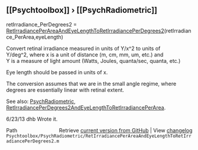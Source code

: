 ## [[Psychtoolbox]] &#8250; [[PsychRadiometric]]

retIrradiance\_PerDegrees2 = [RetIrradiancePerAreaAndEyeLengthToRetIrradiancePerDegrees2](RetIrradiancePerAreaAndEyeLengthToRetIrradiancePerDegrees2)(retIrradiance\_PerArea,eyeLength)  
  
Convert retinal irradiance measured in units of Y/x^2 to units of  
Y/deg^2, where x is a unit of distance (m, cm, mm, um, etc.) and  
Y is a measure of light amount (Watts, Joules, quanta/sec, quanta, etc.)  
  
Eye length should be passed in units of x.  
  
The conversion assumes that we are in the small angle regime, where  
degrees are essentially linear with retinal extent.  
  
See also: [PsychRadiometric](PsychRadiometric), [RetIrradiancePerDegrees2AndEyeLengthToRetIrradiancePerArea](RetIrradiancePerDegrees2AndEyeLengthToRetIrradiancePerArea).  
  
6/23/13  dhb  Wrote it.  




<div class="code_header" style="text-align:right;">
  <span style="float:left;">Path&nbsp;&nbsp;</span> <span class="counter">Retrieve <a href=
  "https://raw.github.com/Psychtoolbox-3/Psychtoolbox-3/beta/Psychtoolbox/PsychRadiometric/RetIrradiancePerAreaAndEyeLengthToRetIrradiancePerDegrees2.m">current version from GitHub</a> | View <a href=
  "https://github.com/Psychtoolbox-3/Psychtoolbox-3/commits/beta/Psychtoolbox/PsychRadiometric/RetIrradiancePerAreaAndEyeLengthToRetIrradiancePerDegrees2.m">changelog</a></span>
</div>
<div class="code">
  <code>Psychtoolbox/PsychRadiometric/RetIrradiancePerAreaAndEyeLengthToRetIrradiancePerDegrees2.m</code>
</div>

